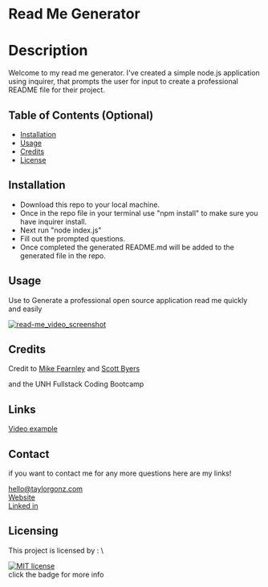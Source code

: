# Read Me Generator

# Description

Welcome to my read me generator. I've created a simple node.js application using inquirer, that prompts the user for input to create a professional README file for their project.

## Table of Contents (Optional)


* [Installation](#installation)
* [Usage](#usage)
* [Credits](#credits)
* [License](#license)


## Installation

- Download this repo to your local machine.
- Once in the repo file in your terminal use "npm install" to make sure you have inquirer install.
- Next run "node index.js"
- Fill out the prompted questions.
- Once completed the generated README.md will be added to the generated file in the repo.



## Usage 

Use to Generate a professional open source application read me quickly and easily


[![read-me_video_screenshot](http://img.youtube.com/vi/vrtzpoWNvMU/0.jpg)](http://www.youtube.com/watch?v=vrtzpoWNvMU "read-me_video")



## Credits
Credit to [Mike Fearnley](https://michaelfearnley.com/) and [Scott Byers](https://github.com/switch120)

and the UNH Fullstack Coding Bootcamp

## Links 

[Video example](https://youtu.be/vrtzpoWNvMU)

## Contact

if you want to contact me for any more questions here are my links!

hello@taylorgonz.com
\
[Website](http://www.taylorgonz.com)
\
[Linked in](https://www.linkedin.com/in/taylorgonz/)

## Licensing
This project is licensed by : 
\

[![MIT license](https://img.shields.io/badge/License-MIT-blue.svg)](https://lbesson.mit-license.org/) \
click the badge for more info